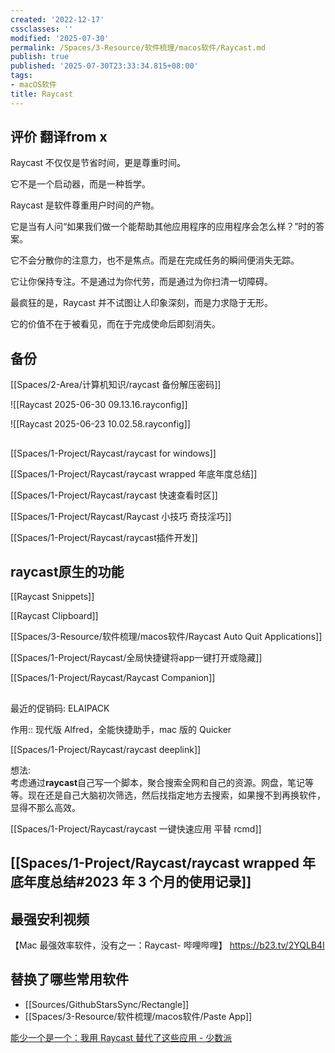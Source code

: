 ```yaml
---
created: '2022-12-17'
cssclasses: ''
modified: '2025-07-30'
permalink: /Spaces/3-Resource/软件梳理/macos软件/Raycast.md
publish: true
published: '2025-07-30T23:33:34.815+08:00'
tags:
- macOS软件
title: Raycast
---
```

## 评价 翻译from x

Raycast 不仅仅是节省时间，更是尊重时间。

它不是一个启动器，而是一种哲学。

Raycast 是软件尊重用户时间的产物。

它是当有人问“如果我们做一个能帮助其他应用程序的应用程序会怎么样？”时的答案。

它不会分散你的注意力，也不是焦点。而是在完成任务的瞬间便消失无踪。

它让你保持专注。不是通过为你代劳，而是通过为你扫清一切障碍。

最疯狂的是，Raycast 并不试图让人印象深刻，而是力求隐于无形。

它的价值不在于被看见，而在于完成使命后即刻消失。

## 备份

[[Spaces/2-Area/计算机知识/raycast 备份解压密码]]

![[Raycast 2025-06-30 09.13.16.rayconfig]]

![[Raycast 2025-06-23 10.02.58.rayconfig]]

##

[[Spaces/1-Project/Raycast/raycast for windows]]

[[Spaces/1-Project/Raycast/raycast wrapped 年底年度总结]]

[[Spaces/1-Project/Raycast/raycast 快速查看时区]]

[[Spaces/1-Project/Raycast/Raycast 小技巧 奇技淫巧]]

[[Spaces/1-Project/Raycast/raycast插件开发]]

## raycast原生的功能

[[Raycast Snippets]]

[[Raycast Clipboard]]

[[Spaces/3-Resource/软件梳理/macos软件/Raycast Auto Quit Applications]]

[[Spaces/1-Project/Raycast/全局快捷键将app一键打开或隐藏]]

[[Spaces/1-Project/Raycast/Raycast Companion]]

##

最近的促销码: ELAIPACK

作用:: 现代版 Alfred，全能快捷助手，mac 版的 Quicker

[[Spaces/1-Project/Raycast/raycast deeplink]]

想法:  
考虑通过**raycast**自己写一个脚本，聚合搜索全网和自己的资源。网盘，笔记等等。现在还是自己大脑初次筛选，然后找指定地方去搜索，如果搜不到再换软件，显得不那么高效。

[[Spaces/1-Project/Raycast/raycast 一键快速应用 平替 rcmd]]

## [[Spaces/1-Project/Raycast/raycast wrapped 年底年度总结#2023 年 3 个月的使用记录]]

## 最强安利视频

【Mac 最强效率软件，没有之一：Raycast- 哔哩哔哩】 https://b23.tv/2YQLB4I

## 替换了哪些常用软件

- [[Sources/GithubStarsSync/Rectangle]]
- [[Spaces/3-Resource/软件梳理/macos软件/Paste App]]

[能少一个是一个：我用 Raycast 替代了这些应用 - 少数派](https://sspai.com/post/72540)

